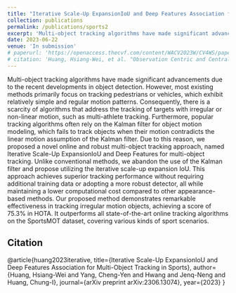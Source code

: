 ```yaml
---
title: "Iterative Scale-Up ExpansionIoU and Deep Features Association for Multi-Object Tracking in Sports"
collection: publications
permalink: /publications/sports2
excerpt: 'Multi-object tracking algorithms have made significant advancements due to the recent developments in object detection. However, most existing methods primarily focus on tracking pedestrians or vehicles, which exhibit relatively simple and regular motion patterns. Consequently, there is a scarcity of algorithms that address the tracking of targets with irregular or non-linear motion, such as multi-athlete tracking. Furthermore, popular tracking algorithms often rely on the Kalman filter for object motion modeling, which fails to track objects when their motion contradicts the linear motion assumption of the Kalman filter. Due to this reason, we proposed a novel online and robust multi-object tracking approach, named Iterative Scale-Up ExpansionIoU and Deep Features for multi-object tracking. Unlike conventional methods, we abandon the use of the Kalman filter and propose utilizing the iterative scale-up expansion IoU. This approach achieves superior tracking performance without requiring additional training data or adopting a more robust detector, all while maintaining a lower computational cost compared to other appearance-based methods. Our proposed method demonstrates remarkable effectiveness in tracking irregular motion objects, achieving a score of 75.3% in HOTA. It outperforms all state-of-the-art online tracking algorithms on the SportsMOT dataset, covering various kinds of sport scenarios.'
date: 2023-06-22
venue: 'In submission'
# paperurl: 'https://openaccess.thecvf.com/content/WACV2023W/CV4WS/papers/Huang_Observation_Centric_and_Central_Distance_Recovery_for_Athlete_Tracking_WACVW_2023_paper.pdf'
# citation: 'Huang, Hsiang-Wei, et al. "Observation Centric and Central Distance Recovery for Athlete Tracking." Proceedings of the IEEE/CVF Winter Conference on Applications of Computer Vision. 2023.'
---
```

Multi-object tracking algorithms have made significant advancements due to the recent developments in object detection. However, most existing methods primarily focus on tracking pedestrians or vehicles, which exhibit relatively simple and regular motion patterns. Consequently, there is a scarcity of algorithms that address the tracking of targets with irregular or non-linear motion, such as multi-athlete tracking. Furthermore, popular tracking algorithms often rely on the Kalman filter for object motion modeling, which fails to track objects when their motion contradicts the linear motion assumption of the Kalman filter. Due to this reason, we proposed a novel online and robust multi-object tracking approach, named Iterative Scale-Up ExpansionIoU and Deep Features for multi-object tracking. Unlike conventional methods, we abandon the use of the Kalman filter and propose utilizing the iterative scale-up expansion IoU. This approach achieves superior tracking performance without requiring additional training data or adopting a more robust detector, all while maintaining a lower computational cost compared to other appearance-based methods. Our proposed method demonstrates remarkable effectiveness in tracking irregular motion objects, achieving a score of 75.3% in HOTA. It outperforms all state-of-the-art online tracking algorithms on the SportsMOT dataset, covering various kinds of sport scenarios.

## Citation
@article{huang2023iterative,
  title={Iterative Scale-Up ExpansionIoU and Deep Features Association for Multi-Object Tracking in Sports},
  author={Huang, Hsiang-Wei and Yang, Cheng-Yen and Hwang and Jenq-Neng and Huang, Chung-I},
  journal={arXiv preprint arXiv:2306.13074},
  year={2023}
}